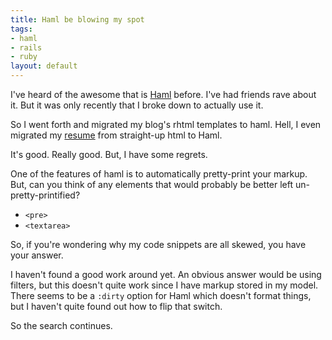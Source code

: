 ```yaml
--- 
title: Haml be blowing my spot
tags: 
- haml
- rails
- ruby
layout: default
---
```

I've heard of the awesome that is [Haml](http://haml.hamptoncatlin.com/) before. I've had friends rave about it. But it was only recently that I broke down to actually use it.

So I went forth and migrated my blog's rhtml templates to haml. Hell, I even migrated my [resume](/resume) from straight-up html to Haml.

It's good. Really good. But, I have some regrets.

One of the features of haml is to automatically pretty-print your markup. But, can you think of any elements that would probably be better left un-pretty-printified?

 * `<pre>`
 * `<textarea>`

So, if you're wondering why my code snippets are all skewed, you have your answer.

I haven't found a good work around yet. An obvious answer would be using filters, but this doesn't quite work since I have markup stored in my model. There seems to be a `:dirty` option for Haml which doesn't format things, but I haven't quite found out how to flip that switch.

So the search continues.